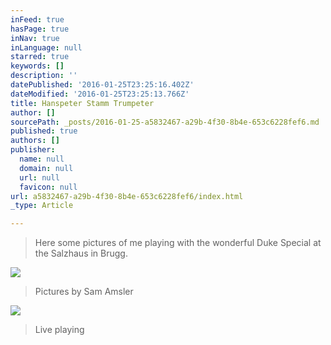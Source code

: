 ```yaml
---
inFeed: true
hasPage: true
inNav: true
inLanguage: null
starred: true
keywords: []
description: ''
datePublished: '2016-01-25T23:25:16.402Z'
dateModified: '2016-01-25T23:25:13.766Z'
title: Hanspeter Stamm Trumpeter
author: []
sourcePath: _posts/2016-01-25-a5832467-a29b-4f30-8b4e-653c6228fef6.md
published: true
authors: []
publisher:
  name: null
  domain: null
  url: null
  favicon: null
url: a5832467-a29b-4f30-8b4e-653c6228fef6/index.html
_type: Article

---
```

> Here some pictures of me playing with the wonderful Duke Special at the Salzhaus in Brugg. 

![](https://the-grid-user-content.s3-us-west-2.amazonaws.com/71c7ff40-6b15-4665-86ff-10a8aa996b16.jpg)

> Pictures by Sam Amsler

![](https://the-grid-user-content.s3-us-west-2.amazonaws.com/90e440c2-6d19-46da-beff-47e490898258.jpg)

> Live playing